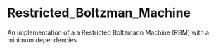 # Restricted_Boltzman_Machine
An implementation of a a Restricted Boltzmann Machine (RBM) with a minimum dependencies
